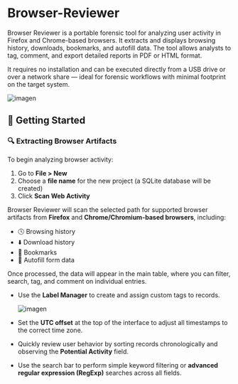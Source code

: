 # Browser-Reviewer
Browser Reviewer is a portable forensic tool for analyzing user activity in Firefox and Chrome-based browsers. It extracts and displays browsing history, downloads, bookmarks, and autofill data. The tool allows analysts to tag, comment, and export detailed reports in PDF or HTML format.

It requires no installation and can be executed directly from a USB drive or over a network share — ideal for forensic workflows with minimal footprint on the target system.

![imagen](https://github.com/user-attachments/assets/3395cf20-1b7f-472b-8dee-7622d6876262)


## 🚀 Getting Started

### 🔍 Extracting Browser Artifacts

To begin analyzing browser activity:

1. Go to **File > New**
2. Choose a **file name** for the new project (a SQLite database will be created)
3. Click **Scan Web Activity**

Browser Reviewer will scan the selected path for supported browser artifacts from **Firefox** and **Chrome/Chromium-based browsers**, including:

- 🕓 Browsing history  
- ⬇️ Download history  
- 🔖 Bookmarks  
- 🧠 Autofill form data  

Once processed, the data will appear in the main table, where you can filter, search, tag, and comment on individual entries.

- Use the **Label Manager** to create and assign custom tags to records.

  ![imagen](https://github.com/user-attachments/assets/45b42f55-f4ff-4228-8364-b4f8ce321b32)

- Set the **UTC offset** at the top of the interface to adjust all timestamps to the correct time zone.
- Quickly review user behavior by sorting records chronologically and observing the **Potential Activity** field.
- Use the search bar to perform simple keyword filtering or **advanced regular expression (RegExp)** searches across all fields.

